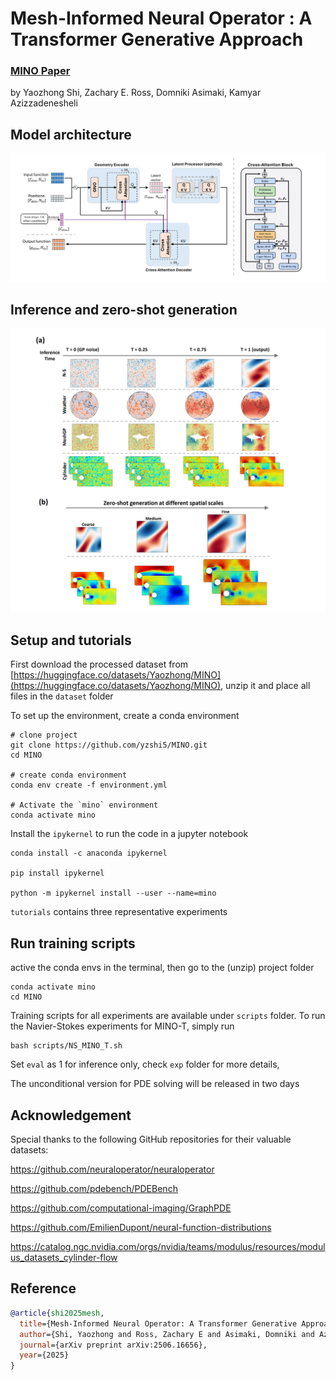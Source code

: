 # Mesh-Informed Neural Operator : A Transformer Generative Approach


### [MINO Paper](https://www.arxiv.org/abs/2506.16656) 
by Yaozhong Shi, Zachary E. Ross, Domniki Asimaki, Kamyar Azizzadenesheli

## Model architecture
![image](fig/model.PNG)

## Inference and zero-shot generation
![image](fig/inference.PNG)

## Setup and tutorials
First download the processed dataset from [https://huggingface.co/datasets/Yaozhong/MINO](https://huggingface.co/datasets/Yaozhong/MINO), unzip it and place all files in the ``dataset`` folder 

To set up the environment, create a conda environment

```
# clone project
git clone https://github.com/yzshi5/MINO.git
cd MINO

# create conda environment
conda env create -f environment.yml

# Activate the `mino` environment
conda activate mino
```




Install the `ipykernel` to run the code in a jupyter notebook
```
conda install -c anaconda ipykernel

pip install ipykernel

python -m ipykernel install --user --name=mino
```

`tutorials` contains three representative experiments 

## Run training scripts
active the conda envs in the terminal, then go to the (unzip) project folder
```
conda activate mino
cd MINO
```

Training scripts for all experiments are available under `scripts` folder. To run the Navier-Stokes experiments for MINO-T, simply run 
```
bash scripts/NS_MINO_T.sh
```
Set `eval` as 1 for inference only, check `exp` folder for more details, 

The unconditional version for PDE solving will be released in two days

## Acknowledgement
Special thanks to the following GitHub repositories for their valuable datasets:

https://github.com/neuraloperator/neuraloperator

https://github.com/pdebench/PDEBench

https://github.com/computational-imaging/GraphPDE

https://github.com/EmilienDupont/neural-function-distributions

https://catalog.ngc.nvidia.com/orgs/nvidia/teams/modulus/resources/modulus_datasets_cylinder-flow
## Reference
```bibtex
@article{shi2025mesh,
  title={Mesh-Informed Neural Operator: A Transformer Generative Approach},
  author={Shi, Yaozhong and Ross, Zachary E and Asimaki, Domniki and Azizzadenesheli, Kamyar},
  journal={arXiv preprint arXiv:2506.16656},
  year={2025}
}


